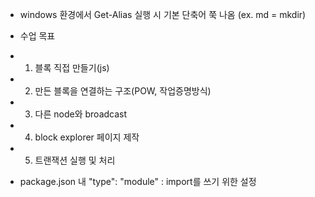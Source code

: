 - windows 환경에서 Get-Alias 실행 시 기본 단축어 쭉 나옴 (ex. md = mkdir)
- 수업 목표
- 1) 블록 직접 만들기(js)
- 2) 만든 블록을 연결하는 구조(POW, 작업증명방식)
- 3) 다른 node와 broadcast
- 4) block explorer 페이지 제작
- 5) 트랜잭션 실행 및 처리

- package.json 내 "type": "module" : import를 쓰기 위한 설정